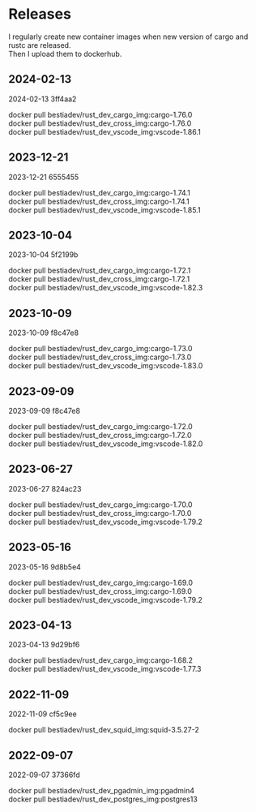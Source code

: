 # Releases

I regularly create new container images when new version of cargo and rustc are released.  
Then I upload them to dockerhub.

## 2024-02-13

2024-02-13 3ff4aa2

docker pull bestiadev/rust_dev_cargo_img:cargo-1.76.0  
docker pull bestiadev/rust_dev_cross_img:cargo-1.76.0  
docker pull bestiadev/rust_dev_vscode_img:vscode-1.86.1  

## 2023-12-21

2023-12-21 6555455

docker pull bestiadev/rust_dev_cargo_img:cargo-1.74.1  
docker pull bestiadev/rust_dev_cross_img:cargo-1.74.1  
docker pull bestiadev/rust_dev_vscode_img:vscode-1.85.1  

## 2023-10-04

2023-10-04 5f2199b

docker pull bestiadev/rust_dev_cargo_img:cargo-1.72.1  
docker pull bestiadev/rust_dev_cross_img:cargo-1.72.1  
docker pull bestiadev/rust_dev_vscode_img:vscode-1.82.3  

## 2023-10-09

2023-10-09 f8c47e8

docker pull bestiadev/rust_dev_cargo_img:cargo-1.73.0  
docker pull bestiadev/rust_dev_cross_img:cargo-1.73.0  
docker pull bestiadev/rust_dev_vscode_img:vscode-1.83.0  

## 2023-09-09

2023-09-09 f8c47e8

docker pull bestiadev/rust_dev_cargo_img:cargo-1.72.0  
docker pull bestiadev/rust_dev_cross_img:cargo-1.72.0  
docker pull bestiadev/rust_dev_vscode_img:vscode-1.82.0  

## 2023-06-27

2023-06-27 824ac23

docker pull bestiadev/rust_dev_cargo_img:cargo-1.70.0  
docker pull bestiadev/rust_dev_cross_img:cargo-1.70.0  
docker pull bestiadev/rust_dev_vscode_img:vscode-1.79.2  

## 2023-05-16

2023-05-16 9d8b5e4

docker pull bestiadev/rust_dev_cargo_img:cargo-1.69.0  
docker pull bestiadev/rust_dev_cross_img:cargo-1.69.0  
docker pull bestiadev/rust_dev_vscode_img:vscode-1.79.2  

## 2023-04-13

2023-04-13 9d29bf6

docker pull bestiadev/rust_dev_cargo_img:cargo-1.68.2  
docker pull bestiadev/rust_dev_vscode_img:vscode-1.77.3  

## 2022-11-09

2022-11-09 cf5c9ee

docker pull bestiadev/rust_dev_squid_img:squid-3.5.27-2  

## 2022-09-07

2022-09-07 37366fd

docker pull bestiadev/rust_dev_pgadmin_img:pgadmin4  
docker pull bestiadev/rust_dev_postgres_img:postgres13  
